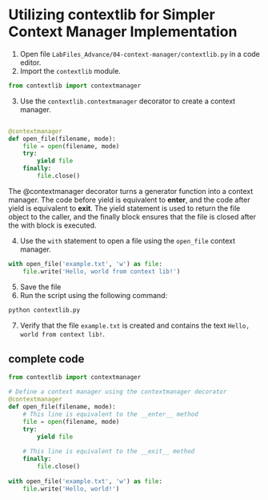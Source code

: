 
# Utilizing contextlib for Simpler Context Manager Implementation

1. Open file `LabFiles_Advance/04-context-manager/contextlib.py` in a code editor.
2. Import the `contextlib` module.

```python
from contextlib import contextmanager
```

3. Use the `contextlib.contextmanager` decorator to create a context manager.

```python

@contextmanager
def open_file(filename, mode):
    file = open(filename, mode)
    try:
        yield file
    finally:
        file.close()
```

The @contextmanager decorator turns a generator function into a context manager. The code before yield is equivalent to __enter__, and the code after yield is equivalent to __exit__. The yield statement is used to return the file object to the caller, and the finally block ensures that the file is closed after the with block is executed.

4. Use the `with` statement to open a file using the `open_file` context manager.

```python
with open_file('example.txt', 'w') as file:
    file.write('Hello, world from context lib!')
``` 

5. Save the file
6. Run the script using the following command:

```bash
python contextlib.py
```

7. Verify that the file `example.txt` is created and contains the text `Hello, world from context lib!`.

## complete code 

```python
from contextlib import contextmanager

# Define a context manager using the contextmanager decorator
@contextmanager
def open_file(filename, mode):
    # This line is equivalent to the __enter__ method
    file = open(filename, mode)
    try:
        yield file
        
    # This line is equivalent to the __exit__ method
    finally:
        file.close()
        
with open_file('example.txt', 'w') as file:
    file.write('Hello, world!')
```